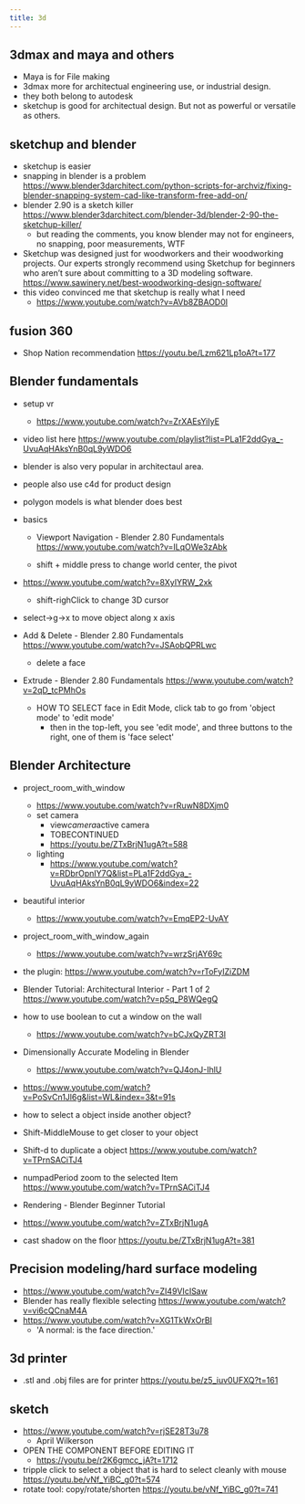 ```yaml
---
title: 3d
---
```


## 3dmax and maya and others

- Maya is for File making
- 3dmax more for architectual engineering use, or industrial design.
- they both belong to autodesk
- sketchup is good for architectual design. But not as powerful or versatile as others.

## sketchup and blender
- sketchup is easier
- snapping in blender is a problem https://www.blender3darchitect.com/python-scripts-for-archviz/fixing-blender-snapping-system-cad-like-transform-free-add-on/
- blender 2.90 is a sketch killer https://www.blender3darchitect.com/blender-3d/blender-2-90-the-sketchup-killer/
  - but reading the comments, you know blender may not for engineers, no snapping, poor measurements, WTF
-  Sketchup was designed just for woodworkers and their woodworking projects. Our experts strongly recommend using Sketchup for beginners who aren’t sure about committing to a 3D modeling software. https://www.sawinery.net/best-woodworking-design-software/
- this video convinced me that sketchup is really what I need 
  - https://www.youtube.com/watch?v=AVb8ZBAOD0I

## fusion 360
- Shop Nation recommendation https://youtu.be/Lzm621Lp1oA?t=177 
## Blender fundamentals
- setup vr
  - https://www.youtube.com/watch?v=ZrXAEsYiIyE
- video list here https://www.youtube.com/playlist?list=PLa1F2ddGya_-UvuAqHAksYnB0qL9yWDO6
- blender is also very popular in architectaul area.
- people also use c4d for product design
- polygon models is what blender does best
- basics
  - Viewport Navigation - Blender 2.80 Fundamentals
 https://www.youtube.com/watch?v=ILqOWe3zAbk

  - shift + middle press to change world center, the pivot

- https://www.youtube.com/watch?v=8XyIYRW_2xk
  - shift-righClick to change 3D cursor
- select->g->x to move object along x axis
- Add & Delete - Blender 2.80 Fundamentals https://www.youtube.com/watch?v=JSAobQPRLwc
  - delete a face
- Extrude - Blender 2.80 Fundamentals https://www.youtube.com/watch?v=2qD_tcPMhOs
  - HOW TO SELECT face in Edit Mode, click tab to go from 'object mode' to 'edit mode'
    - then in the top-left, you see 'edit mode', and three buttons to the right, one of them is 'face select'

## Blender Architecture

- project_room_with_window
  - https://www.youtube.com/watch?v=rRuwN8DXjm0
  - set camera
    - view*camera*active camera
    - TOBECONTINUED
    - https://youtu.be/ZTxBrjN1ugA?t=588
  - lighting
    - https://www.youtube.com/watch?v=RDbrOpnIY7Q&list=PLa1F2ddGya_-UvuAqHAksYnB0qL9yWDO6&index=22
- beautiful interior
  - https://www.youtube.com/watch?v=EmqEP2-UvAY
- project_room_with_window_again
  - https://www.youtube.com/watch?v=wrzSrjAY69c

- the plugin: https://www.youtube.com/watch?v=rToFyIZiZDM
- Blender Tutorial: Architectural Interior - Part 1 of 2
 https://www.youtube.com/watch?v=p5q_P8WQegQ

- how to use boolean to cut a window on the wall 
  - https://www.youtube.com/watch?v=bCJxQyZRT3I

- Dimensionally Accurate Modeling in Blender
  - https://www.youtube.com/watch?v=QJ4onJ-IhlU

- https://www.youtube.com/watch?v=PoSvCn1Jl6g&list=WL&index=3&t=91s

- how to select a object inside another object?

- Shift-MiddleMouse to get closer to your object
- Shift-d to duplicate a object https://www.youtube.com/watch?v=TPrnSACiTJ4
- numpadPeriod zoom to the selected Item  https://www.youtube.com/watch?v=TPrnSACiTJ4

-  Rendering - Blender Beginner Tutorial
  - https://www.youtube.com/watch?v=ZTxBrjN1ugA
  - cast shadow on the floor https://youtu.be/ZTxBrjN1ugA?t=381


## Precision modeling/hard surface modeling

- https://www.youtube.com/watch?v=ZI49VIcISaw
- Blender has really flexible selecting https://www.youtube.com/watch?v=vi6cQCnaM4A
- https://www.youtube.com/watch?v=XG1TkWxOrBI
  - 'A normal: is the face direction.'

## 3d printer
- .stl and .obj files are for printer  https://youtu.be/z5_iuv0UFXQ?t=161

## sketch
- https://www.youtube.com/watch?v=rjSE28T3u78
  - April Wilkerson
- OPEN THE COMPONENT BEFORE EDITING IT
  - https://youtu.be/r2K6gmcc_jA?t=1712
- tripple click to select a object that is hard to select cleanly with mouse https://youtu.be/vNf_YiBC_g0?t=574
- rotate tool: copy/rotate/shorten https://youtu.be/vNf_YiBC_g0?t=741